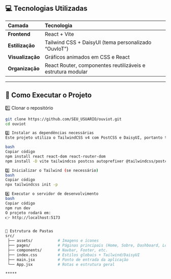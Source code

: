 ## 💻 Tecnologias Utilizadas

| Camada | Tecnologia |
|:-------|:------------|
| **Frontend** | React + Vite |
| **Estilização** | Tailwind CSS + DaisyUI (tema personalizado “OuvIoT”) |
| **Visualização** | Gráficos animados em CSS e React |
| **Organização** | React Router, componentes reutilizáveis e estrutura modular |

---

## 🚀 Como Executar o Projeto

1️⃣ Clonar o repositório
```bash
git clone https://github.com/SEU_USUARIO/ouviot.git
cd ouviot

2️⃣ Instalar as dependências necessárias
Este projeto utiliza o TailwindCSS v4 com PostCSS e DaisyUI, portanto todas as dependências devem ser instaladas manualmente:

bash
Copiar código
npm install react react-dom react-router-dom
npm install -D vite tailwindcss postcss autoprefixer @tailwindcss/postcss daisyui

3️⃣ Inicializar o Tailwind (se necessário)
bash
Copiar código
npx tailwindcss init -p

4️⃣ Executar o servidor de desenvolvimento
bash
Copiar código
npm run dev
O projeto rodará em:
👉 http://localhost:5173


🧩 Estrutura de Pastas
src/
 ├── assets/           # Imagens e ícones
 ├── pages/            # Páginas principais (Home, Sobre, Dashboard, Login)
 ├── components/       # Navbar, Footer, etc.
 ├── index.css         # Estilos globais + Tailwind/DaisyUI
 ├── main.jsx          # Ponto de entrada da aplicação
 └── App.jsx           # Rotas e estrutura geral

*****

